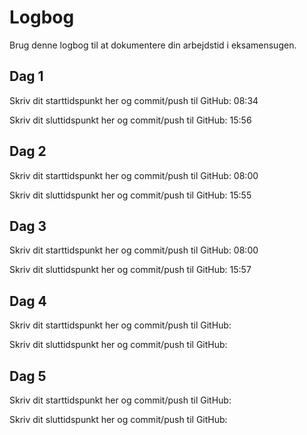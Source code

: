 # Logbog
Brug denne logbog til at dokumentere din arbejdstid i eksamensugen.

## Dag 1
Skriv dit starttidspunkt her og commit/push til GitHub: 
08:34

Skriv dit sluttidspunkt her og commit/push til GitHub: 
15:56

## Dag 2
Skriv dit starttidspunkt her og commit/push til GitHub: 
08:00

Skriv dit sluttidspunkt her og commit/push til GitHub: 
15:55

## Dag 3
Skriv dit starttidspunkt her og commit/push til GitHub: 
08:00

Skriv dit sluttidspunkt her og commit/push til GitHub: 
15:57

## Dag 4
Skriv dit starttidspunkt her og commit/push til GitHub: 

Skriv dit sluttidspunkt her og commit/push til GitHub: 

## Dag 5
Skriv dit starttidspunkt her og commit/push til GitHub: 

Skriv dit sluttidspunkt her og commit/push til GitHub: 
